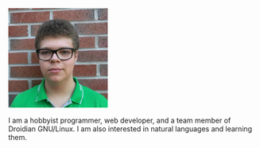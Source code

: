 ---
---

<img src="/img/eriki.jpg" width="200" />

I am a hobbyist programmer, web developer, and a team member of Droidian GNU/Linux. I am also interested in natural languages and learning them.